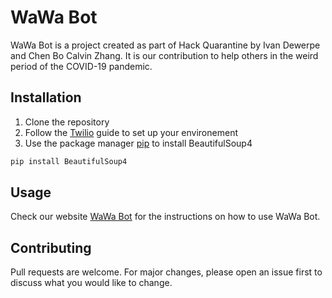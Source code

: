 # WaWa Bot
WaWa Bot is a project created as part of Hack Quarantine by Ivan Dewerpe and Chen Bo Calvin Zhang. It is our contribution to help others in the weird period of the COVID-19 pandemic.

## Installation
1. Clone the repository
2. Follow the [Twilio](https://www.twilio.com/docs/usage/tutorials/how-to-set-up-your-python-and-flask-development-environment) guide to set up your environement
3. Use the package manager [pip](https://pip.pypa.io/en/stable/) to install BeautifulSoup4

```bash
pip install BeautifulSoup4
```

## Usage
Check our website [WaWa Bot](http://www.wawabot.tech/) for the instructions on how to use WaWa Bot.

## Contributing
Pull requests are welcome. For major changes, please open an issue first to discuss what you would like to change.
